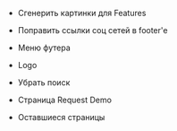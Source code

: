 - Сгенерить картинки для  Features
- Поправить ссылки соц сетей  в footer'e
- Меню футера
- Logo
- Убрать поиск

- Страница Request Demo

- Оставшиеся страницы
